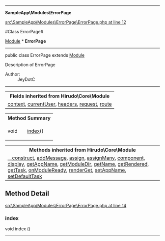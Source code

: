 

- - -

**SampleApp\Modules\ErrorPage**


<a href="https://github.com/JeyDotC/Hirudo/blob/master/src/SampleApp/Modules/ErrorPage/ErrorPage.php#L12" >src\SampleApp\Modules\ErrorPage\ErrorPage.php at line 12</a>

#Class ErrorPage#

<a href="">Module</a>
    * **ErrorPage**




- - -

<p class="signature"><span class='k'>public  class</span> <span class='nx'>ErrorPage</span>
extends <a href="">Module</a>

</p>

<div class="comment" id="overview_description"><p>Description of ErrorPage</p></div>

<dl>
<dt>Author:</dt>
<dd>JeyDotC</dd>
</dl>


- - -

<table class="inherit">
<tr><th colspan="2">Fields inherited from Hirudo\Core\Module</th></tr>
<tr><td><a href="">context</a>, <a href="">currentUser</a>, <a href="">headers</a>, <a href="">request</a>, <a href="">route</a></td></tr></table>

<table id="summary_method">
<tr><th colspan="2">Method Summary</th></tr>
<tr>
<td><span class='k'></span> <span class='nx'>void</span></td>
<td class="description"><p class="name"><a href="#index">index</a>()</p></td>
</tr>
</table>

<table class="inherit">
<tr><th colspan="2">Methods inherited from Hirudo\Core\Module</th></tr>
<tr><td><a href="">__construct</a>, <a href="">addMessage</a>, <a href="">assign</a>, <a href="">assignMany</a>, <a href="">component</a>, <a href="">display</a>, <a href="">getAppName</a>, <a href="">getModuleDir</a>, <a href="">getName</a>, <a href="">getRendered</a>, <a href="">getTask</a>, <a href="">onModuleReady</a>, <a href="">renderGet</a>, <a href="">setAppName</a>, <a href="">setDefaultTask</a></td></tr></table>

<h2 id="detail_method">Method Detail</h2>

<a href="https://github.com/JeyDotC/Hirudo/blob/master/src/SampleApp/Modules/ErrorPage/ErrorPage.php#L14" >src\SampleApp\Modules\ErrorPage\ErrorPage.php at line 14</a>

<h3 id="index()">index</h3>
<span class='k'></span> <span class='nx'>void</span> <span class='nf'>index</span> ()

<div class="details">

</div>

- - -


